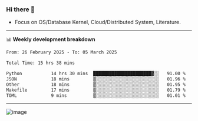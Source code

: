 ### Hi there 👋
<!-- * Daily Meditation via Leetcode/Competitive-Programming. -->
* Focus on OS/Database Kernel, Cloud/Distributed System, Literature.

-------

📊 **Weekly development breakdown**
<!--START_SECTION:waka-->

```txt
From: 26 February 2025 - To: 05 March 2025

Total Time: 15 hrs 38 mins

Python           14 hrs 30 mins  ██████████████████████▓░░   91.00 %
JSON             18 mins         ▒░░░░░░░░░░░░░░░░░░░░░░░░   01.96 %
Other            18 mins         ▒░░░░░░░░░░░░░░░░░░░░░░░░   01.95 %
Makefile         17 mins         ▒░░░░░░░░░░░░░░░░░░░░░░░░   01.79 %
TOML             9 mins          ▒░░░░░░░░░░░░░░░░░░░░░░░░   01.01 %
```

<!--END_SECTION:waka-->

-------

<!-- [![Leetcode Stats](https://leetcard.jacoblin.cool/hzhang413?font=Fira+Mono)](https://leetcode.com/fxrc) -->
![image](./cyberpunk-ghost-in-the-shell.gif)
<!--![image](./gis-archive.png)-->
